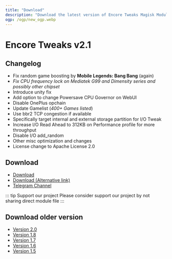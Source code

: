 ```yaml
---
title: "Download"
description: "Download the latest version of Encore Tweaks Magisk Module here"
ogp: /ogp/new_ogp.webp
---
```


# Encore Tweaks v2.1

## Changelog
- Fix random game boosting by **Mobile Legends: Bang Bang** (again)
- *Fix CPU frequency lock on Mediatek G99 and Dimensity series and possibly other chipset*
- Introduce unity fix
- Add option to change Powersave CPU Governor on WebUI
- Disable OnePlus opchain
- Update Gamelist (*400+ Games listed*)
- Use bbr2 TCP congestion if available
- Specifically target internal and external storage partition for I/O Tweak
- Increase I/O Read Ahead to 312KB on Performance profile for more throughput
- Disable I/O add_random
- Other misc optimization and changes
- License change to Apache License 2.0

## Download
- [Download](https://shrinkme.ink/RvcKlDc)
- [Download (Alternative link)](https://sfl.gl/WC1h8RyG)
- [Telegram Channel](https://rem01schannel.t.me)

::: tip Support our project
Please consider support our project by not sharing direct module file
:::

## Download older version
- [Version 2.0](/download/version/2.0)
- [Version 1.8](/download/version/1.8)
- [Version 1.7](/download/version/1.7)
- [Version 1.6](/download/version/1.6)
- [Version 1.5](/download/version/1.5)
